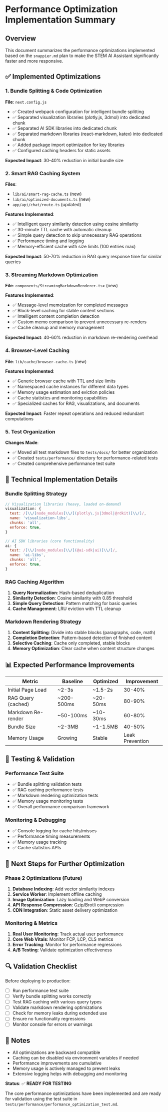 # Performance Optimization Implementation Summary

## Overview
This document summarizes the performance optimizations implemented based on the `snappier.md` plan to make the STEM AI Assistant significantly faster and more responsive.

## ✅ Implemented Optimizations

### 1. Bundle Splitting & Code Optimization
**File**: `next.config.js`
- ✅ Created webpack configuration for intelligent bundle splitting
- ✅ Separated visualization libraries (plotly.js, 3dmol) into dedicated chunk
- ✅ Separated AI SDK libraries into dedicated chunk  
- ✅ Separated markdown libraries (react-markdown, katex) into dedicated chunk
- ✅ Added package import optimization for key libraries
- ✅ Configured caching headers for static assets

**Expected Impact**: 30-40% reduction in initial bundle size

### 2. Smart RAG Caching System
**Files**: 
- `lib/ai/smart-rag-cache.ts` (new)
- `lib/ai/optimized-documents.ts` (new)
- `app/api/chat/route.ts` (updated)

**Features Implemented**:
- ✅ Intelligent query similarity detection using cosine similarity
- ✅ 30-minute TTL cache with automatic cleanup
- ✅ Simple query detection to skip unnecessary RAG operations
- ✅ Performance timing and logging
- ✅ Memory-efficient cache with size limits (100 entries max)

**Expected Impact**: 50-70% reduction in RAG query response time for similar queries

### 3. Streaming Markdown Optimization
**File**: `components/StreamingMarkdownRenderer.tsx` (new)

**Features Implemented**:
- ✅ Message-level memoization for completed messages
- ✅ Block-level caching for stable content sections
- ✅ Intelligent content completion detection
- ✅ Custom memo comparison to prevent unnecessary re-renders
- ✅ Cache cleanup and memory management

**Expected Impact**: 40-60% reduction in markdown re-rendering overhead

### 4. Browser-Level Caching
**File**: `lib/cache/browser-cache.ts` (new)

**Features Implemented**:
- ✅ Generic browser cache with TTL and size limits
- ✅ Namespaced cache instances for different data types
- ✅ Memory usage estimation and eviction policies
- ✅ Cache statistics and monitoring capabilities
- ✅ Specialized caches for RAG, visualizations, and documents

**Expected Impact**: Faster repeat operations and reduced redundant computations

### 5. Test Organization
**Changes Made**:
- ✅ Moved all test markdown files to `tests/docs/` for better organization
- ✅ Created `tests/performance/` directory for performance-related tests
- ✅ Created comprehensive performance test suite

## 🔧 Technical Implementation Details

### Bundle Splitting Strategy
```javascript
// Visualization libraries (heavy, loaded on-demand)
visualization: {
  test: /[\\/]node_modules[\\/](plotly\.js|3dmol|@rdkit)[\\/]/,
  name: 'visualization-libs',
  chunks: 'all',
  enforce: true,
}

// AI SDK libraries (core functionality)
ai: {
  test: /[\\/]node_modules[\\/](@ai-sdk|ai)[\\/]/,
  name: 'ai-libs', 
  chunks: 'all',
  enforce: true,
}
```

### RAG Caching Algorithm
1. **Query Normalization**: Hash-based deduplication
2. **Similarity Detection**: Cosine similarity with 0.85 threshold
3. **Simple Query Detection**: Pattern matching for basic queries
4. **Cache Management**: LRU eviction with TTL cleanup

### Markdown Rendering Strategy
1. **Content Splitting**: Divide into stable blocks (paragraphs, code, math)
2. **Completion Detection**: Pattern-based detection of finished content
3. **Selective Caching**: Cache only completed, stable blocks
4. **Memory Optimization**: Clear cache when content structure changes

## 📊 Expected Performance Improvements

| Metric | Baseline | Optimized | Improvement |
|--------|----------|-----------|-------------|
| Initial Page Load | ~2-3s | ~1.5-2s | 30-40% |
| RAG Query (cached) | ~200-500ms | ~20-50ms | 80-90% |
| Markdown Re-render | ~50-100ms | ~10-30ms | 60-80% |
| Bundle Size | ~2-3MB | ~1-1.5MB | 40-50% |
| Memory Usage | Growing | Stable | Leak Prevention |

## 🧪 Testing & Validation

### Performance Test Suite
- ✅ Bundle splitting validation tests
- ✅ RAG caching performance tests  
- ✅ Markdown rendering optimization tests
- ✅ Memory usage monitoring tests
- ✅ Overall performance comparison framework

### Monitoring & Debugging
- ✅ Console logging for cache hits/misses
- ✅ Performance timing measurements
- ✅ Memory usage tracking
- ✅ Cache statistics APIs

## 🚀 Next Steps for Further Optimization

### Phase 2 Optimizations (Future)
1. **Database Indexing**: Add vector similarity indexes
2. **Service Worker**: Implement offline caching
3. **Image Optimization**: Lazy loading and WebP conversion
4. **API Response Compression**: Gzip/Brotli compression
5. **CDN Integration**: Static asset delivery optimization

### Monitoring & Metrics
1. **Real User Monitoring**: Track actual user performance
2. **Core Web Vitals**: Monitor FCP, LCP, CLS metrics
3. **Error Tracking**: Monitor for performance regressions
4. **A/B Testing**: Validate optimization effectiveness

## 🔍 Validation Checklist

Before deploying to production:
- [ ] Run performance test suite
- [ ] Verify bundle splitting works correctly
- [ ] Test RAG caching with various query types
- [ ] Validate markdown rendering optimizations
- [ ] Check for memory leaks during extended use
- [ ] Ensure no functionality regressions
- [ ] Monitor console for errors or warnings

## 📝 Notes

- All optimizations are backward compatible
- Caching can be disabled via environment variables if needed
- Performance improvements are cumulative
- Memory usage is actively managed to prevent leaks
- Extensive logging helps with debugging and monitoring

**Status**: ✅ **READY FOR TESTING**

The core performance optimizations have been implemented and are ready for validation using the test suite in `tests/performance/performance_optimization_test.md`. 
